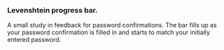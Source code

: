 ### Levenshtein progress bar.

A small study in feedback for password confirmations.
The bar fills up as your password confirmation is filled
in and starts to match your initially entered password.

